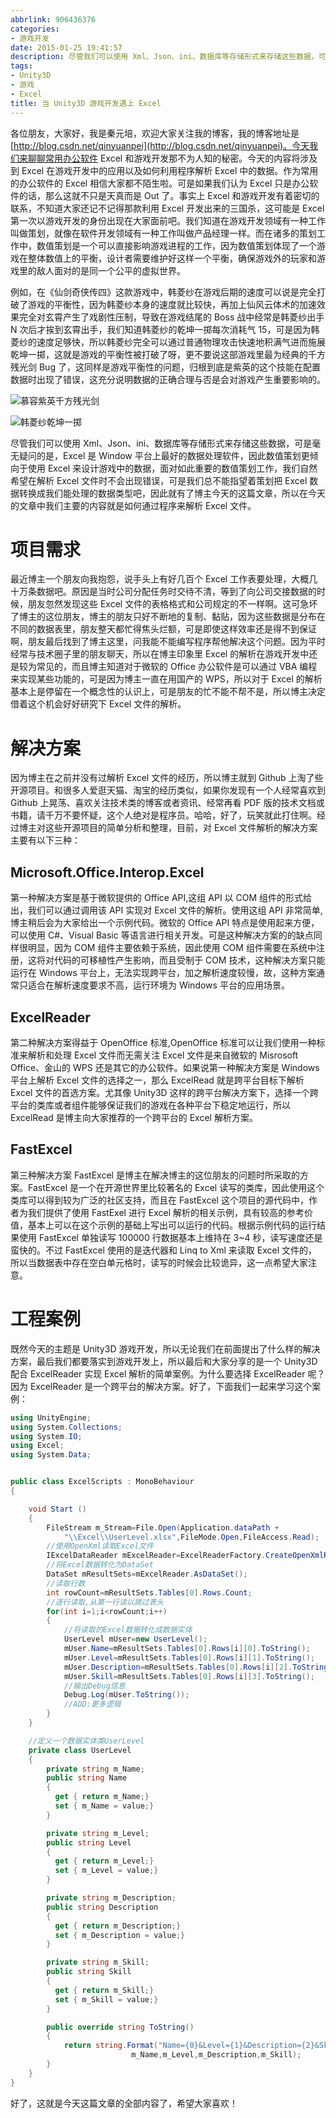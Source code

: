 ```yaml
---
abbrlink: 906436376
categories:
- 游戏开发
date: 2015-01-25 19:41:57
description: 尽管我们可以使用 Xml、Json、ini、数据库等存储形式来存储这些数据，可是毫无疑问的是，Excel 是 Window 平台上最好的数据处理软件，因此数值策划更倾向于使用 Excel 来设计游戏中的数据，面对如此重要的数值策划工作，我们自然希望在解析 Excel 文件时不会出现错误，可是我们总不能指望着策划把 Excel 数据转换成我们能处理的数据类型吧，因此就有了博主今天的这篇文章，所以在今天的文章中我们主要的内容就是如何通过程序来解析 Excel 文件;既然今天的主题是 Unity3D 游戏开发，所以无论我们在前面提出了什么样的解决方案，最后我们都要落实到游戏开发上，所以最后和大家分享的是一个 Unity3D 配合 ExcelReader 实现 Excel 解析的简单案例;因为平时经常与技术圈子里的朋友聊天，所以在博主印象里 Excel 的解析在游戏开发中还是较为常见的，而且博主知道对于微软的 Office 办公软件是可以通过 VBA 编程来实现某些功能的，可是因为博主一直在用国产的 WPS，所以对于 Excel 的解析基本上是停留在一个概念性的认识上，可是朋友的忙不能不帮不是，所以博主决定借着这个机会好好研究下 Excel 文件的解析
tags:
- Unity3D
- 游戏
- Excel
title: 当 Unity3D 游戏开发遇上 Excel
---
```


各位朋友，大家好，我是秦元培，欢迎大家关注我的博客，我的博客地址是[http://blog.csdn.net/qinyuanpei](http://blog.csdn.net/qinyuanpei)。今天我们来聊聊常用办公软件 Excel 和游戏开发那不为人知的秘密。今天的内容将涉及到 Excel 在游戏开发中的应用以及如何利用程序解析 Excel 中的数据。作为常用的办公软件的 Excel 相信大家都不陌生啦。可是如果我们认为 Excel 只是办公软件的话，那么这就不只是天真而是 Out 了。事实上 Excel 和游戏开发有着密切的联系，不知道大家还记不记得那款利用 Excel 开发出来的三国杀，这可能是 Excel 第一次以游戏开发的身份出现在大家面前吧。我们知道在游戏开发领域有一种工作叫做策划，就像在软件开发领域有一种工作叫做产品经理一样。而在诸多的策划工作中，数值策划是一个可以直接影响游戏进程的工作，因为数值策划体现了一个游戏在整体数值上的平衡，设计者需要维护好这样一个平衡，确保游戏外的玩家和游戏里的敌人面对的是同一个公平的虚拟世界。

例如，在《仙剑奇侠传四》这款游戏中，韩菱纱在游戏后期的速度可以说是完全打破了游戏的平衡性，因为韩菱纱本身的速度就比较快，再加上仙风云体术的加速效果完全对玄霄产生了戏剧性压制，导致在游戏结尾的 Boss 战中经常是韩菱纱出手 N 次后才挨到玄霄出手，我们知道韩菱纱的乾坤一掷每次消耗气 15，可是因为韩菱纱的速度足够快，所以韩菱纱完全可以通过普通物理攻击快速地积满气进而施展乾坤一掷，这就是游戏的平衡性被打破了呀，更不要说这部游戏里最为经典的千方残光剑 Bug 了，这同样是游戏平衡性的问题，归根到底是紫英的这个技能在配置数据时出现了错误，这充分说明数据的正确合理与否是会对游戏产生重要影响的。

![慕容紫英千方残光剑](http://img.blog.csdn.net/20150303100456547)

![韩菱纱乾坤一掷](http://img.blog.csdn.net/20150303100419825)

尽管我们可以使用 Xml、Json、ini、数据库等存储形式来存储这些数据，可是毫无疑问的是，Excel 是 Window 平台上最好的数据处理软件，因此数值策划更倾向于使用 Excel 来设计游戏中的数据，面对如此重要的数值策划工作，我们自然希望在解析 Excel 文件时不会出现错误，可是我们总不能指望着策划把 Excel 数据转换成我们能处理的数据类型吧，因此就有了博主今天的这篇文章，所以在今天的文章中我们主要的内容就是如何通过程序来解析 Excel 文件。

# 项目需求
最近博主一个朋友向我抱怨，说手头上有好几百个 Excel 工作表要处理，大概几十万条数据吧。原因是当时公司分配任务时交待不清，等到了向公司交接数据的时候，朋友忽然发现这些 Excel 文件的表格格式和公司规定的不一样啊。这可急坏了博主的这位朋友，博主的朋友只好不断地的复制、黏贴，因为这些数据是分布在不同的数据表里，朋友整天都忙得焦头烂额，可是即使这样效率还是得不到保证啊，朋友最后找到了博主这里，问我能不能编写程序帮他解决这个问题。因为平时经常与技术圈子里的朋友聊天，所以在博主印象里 Excel 的解析在游戏开发中还是较为常见的，而且博主知道对于微软的 Office 办公软件是可以通过 VBA 编程来实现某些功能的，可是因为博主一直在用国产的 WPS，所以对于 Excel 的解析基本上是停留在一个概念性的认识上，可是朋友的忙不能不帮不是，所以博主决定借着这个机会好好研究下 Excel 文件的解析。

# 解决方案
因为博主在之前并没有过解析 Excel 文件的经历，所以博主就到 Github 上淘了些开源项目。和很多人爱逛天猫、淘宝的经历类似，如果你发现有一个人经常喜欢到 Github 上晃荡、喜欢关注技术类的博客或者资讯、经常再看 PDF 版的技术文档或书籍，请千万不要怀疑，这个人绝对是程序员。哈哈，好了，玩笑就此打住啊。经过博主对这些开源项目的简单分析和整理，目前，对 Excel 文件解析的解决方案主要有以下三种：

## Microsoft.Office.Interop.Excel
第一种解决方案是基于微软提供的 Office API,这组 API 以 COM 组件的形式给出，我们可以通过调用该 API 实现对 Excel 文件的解析。使用这组 API 非常简单,博主稍后会为大家给出一个示例代码。微软的 Office API 特点是使用起来方便，可以使用 C#、Visual Basic 等语言进行相关开发。可是这种解决方案的的缺点同样很明显，因为 COM 组件主要依赖于系统，因此使用 COM 组件需要在系统中注册，这将对代码的可移植性产生影响，而且受制于 COM 技术，这种解决方案只能运行在 Windows 平台上，无法实现跨平台，加之解析速度较慢，故，这种方案通常只适合在解析速度要求不高，运行环境为 Windows 平台的应用场景。

## ExcelReader
第二种解决方案得益于 OpenOffice 标准,OpenOffice 标准可以让我们使用一种标准来解析和处理 Excel 文件而无需关注 Excel 文件是来自微软的 Misrosoft Office、金山的 WPS 还是其它的办公软件。如果说第一种解决方案是 Windows 平台上解析 Excel 文件的选择之一，那么 ExcelRead 就是跨平台目标下解析 Excel 文件的首选方案。尤其像 Unity3D 这样的跨平台解决方案下，选择一个跨平台的类库或者组件能够保证我们的游戏在各种平台下稳定地运行，所以 ExcelRead 是博主向大家推荐的一个跨平台的 Excel 解析方案。

## FastExcel
第三种解决方案 FastExcel 是博主在解决博主的这位朋友的问题时所采取的方案。FastExcel 是一个在开源世界里比较著名的 Excel 读写的类库，因此使用这个类库可以得到较为广泛的社区支持，而且在 FastExcel 这个项目的源代码中，作者为我们提供了使用 FastExel 进行 Excel 解析的相关示例，具有较高的参考价值，基本上可以在这个示例的基础上写出可以运行的代码。根据示例代码的运行结果使用 FastExcel 单独读写 100000 行数据基本上维持在 3~4 秒，读写速度还是蛮快的。不过 FastExcel 使用的是迭代器和 Linq to Xml 来读取 Excel 文件的，所以当数据表中存在空白单元格时，读写的时候会比较诡异，这一点希望大家注意。

# 工程案例
既然今天的主题是 Unity3D 游戏开发，所以无论我们在前面提出了什么样的解决方案，最后我们都要落实到游戏开发上，所以最后和大家分享的是一个 Unity3D 配合 ExcelReader 实现 Excel 解析的简单案例。为什么要选择 ExcelReader 呢？因为 ExcelReader 是一个跨平台的解决方案。好了，下面我们一起来学习这个案例：

```csharp
using UnityEngine;
using System.Collections;
using System.IO;
using Excel;
using System.Data;


public class ExcelScripts : MonoBehaviour 
{

	void Start () 
	{
		FileStream m_Stream=File.Open(Application.dataPath + 
			"\\Excel\\UserLevel.xlsx",FileMode.Open,FileAccess.Read);
		//使用OpenXml读取Excel文件
		IExcelDataReader mExcelReader=ExcelReaderFactory.CreateOpenXmlReader(m_Stream);
		//将Excel数据转化为DataSet
		DataSet mResultSets=mExcelReader.AsDataSet();
		//读取行数
		int rowCount=mResultSets.Tables[0].Rows.Count;
		//逐行读取,从第一行读以跳过表头
		for(int i=1;i<rowCount;i++)
		{
			//将读取的Excel数据转化成数据实体
			UserLevel mUser=new UserLevel();
			mUser.Name=mResultSets.Tables[0].Rows[i][0].ToString();
			mUser.Level=mResultSets.Tables[0].Rows[i][1].ToString();
			mUser.Description=mResultSets.Tables[0].Rows[i][2].ToString();
			mUser.Skill=mResultSets.Tables[0].Rows[i][3].ToString();
			//输出Debug信息
			Debug.Log(mUser.ToString());
			//ADD:更多逻辑
		}
	}

	//定义一个数据实体类UserLevel
	private class UserLevel
	{
		private string m_Name;
		public string Name 
		{
		  get { return m_Name;}
		  set { m_Name = value;}
		}

		private string m_Level;
		public string Level 
		{
		  get {	return m_Level;}
		  set {	m_Level = value;}
		}

		private string m_Description;
		public string Description 
		{
		  get { return m_Description;}
		  set { m_Description = value;}
		}

		private string m_Skill;
		public string Skill 
		{
		  get {	return m_Skill;}		
		  set {	m_Skill = value;}
		}

		public override string ToString()
		{
			return string.Format("Name={0}&Level={1}&Description={2}&Skill={3}",
			               m_Name,m_Level,m_Description,m_Skill);
		}
	}
}

```
好了，这就是今天这篇文章的全部内容了，希望大家喜欢！